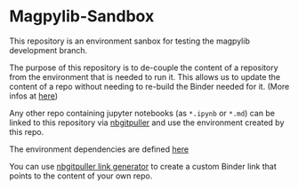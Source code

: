 # Magpylib-Sandbox

This repository is an environment sanbox for testing the magpylib development branch.

The purpose of this repository is to de-couple the content of a repository from the environment that is needed to run it. This allows us to update the content of a repo without needing to re-build the Binder needed for it. (More infos at [here](https://discourse.jupyter.org/t/tip-speed-up-binder-launches-by-pulling-github-content-in-a-binder-link-with-nbgitpuller/922))

Any other repo containing jupyter notebooks (as `*.ipynb` or `*.md`) can be linked to this repository via [nbgitpuller](https://github.com/jupyterhub/nbgitpuller) and use the environment created by this repo.

The environment dependencies are defined [here](https://github.com/Alexboiboi/Magpylib-Sandbox/blob/main/.binder/environment.yml)

You can use [nbgitpuller link generator](https://jupyterhub.github.io/nbgitpuller/link) to create a custom Binder link that points to the content of your own repo.
